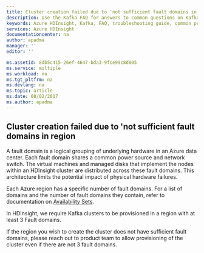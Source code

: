 ```yaml
---
title: Cluster creation failed due to 'not sufficient fault domains in region | Microsoft Docs
description: Use the Kafka FAQ for answers to common questions on Kafka on Azure HDInsight platform.
keywords: Azure HDInsight, Kafka, FAQ, troubleshooting guide, common problems
services: Azure HDInsight
documentationcenter: na
author: apadma
manager: ''
editor: ''

ms.assetid: 8db5c415-26ef-4647-bda3-9fce99c8d805
ms.service: multiple
ms.workload: na
ms.tgt_pltfrm: na
ms.devlang: na
ms.topic: article
ms.date: 08/02/2017
ms.author: apadma
---
```


## Cluster creation failed due to 'not sufficient fault domains in region

A fault domain is a logical grouping of underlying hardware in an Azure data center. Each fault domain shares a common power source and network switch. The virtual machines and managed disks that implement the nodes within an HDInsight cluster are distributed across these fault domains. This architecture limits the potential impact of physical hardware failures.

Each Azure region has a specific number of fault domains. For a list of domains and the number of fault domains they contain, refer to documentation on  [Availability Sets](https://review.docs.microsoft.com/en-us/azure/virtual-machines/linux/regions-and-availability#availability-sets
).

In HDInsight, we require Kafka clusters to be provisioned in a region with at least 3 Fault domains.

If the region you wish to create the cluster does not have sufficient fault domains, please reach out to product team to allow provisioning of the cluster even if there are not 3 fault domains.